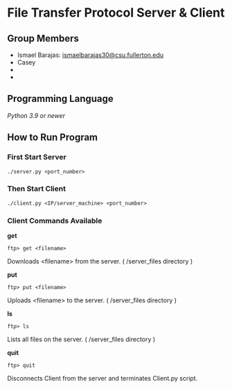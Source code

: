 # File Transfer Protocol Server & Client

## Group Members
- Ismael Barajas: ismaelbarajas30@csu.fullerton.edu
- Casey
-
-

## Programming Language
*Python 3.9 or newer*

## How to Run Program
### First Start Server
```
./server.py <port_number>
```

### Then Start Client
```
./client.py <IP/server_machine> <port_number>
```

### Client Commands Available
**get**

```
ftp> get <filename>
```
Downloads \<filename\> from the server. ( /server_files directory )

**put**

```
ftp> put <filename>
```
Uploads \<filename\> to the server. ( /server_files directory )

**ls**

```
ftp> ls
```
Lists all files on the server. ( /server_files directory )

**quit**

```
ftp> quit
```
Disconnects Client from the server and terminates Client.py script.

